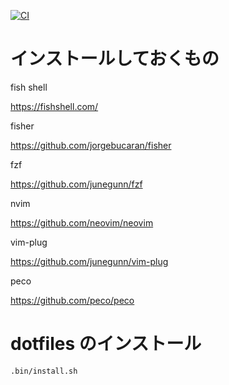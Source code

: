 [![CI](https://github.com/takaaki-s/dotfiles/actions/workflows/check.yml/badge.svg)](https://github.com/takaaki-s/dotfiles/actions/workflows/check.yml)
# インストールしておくもの

fish shell

https://fishshell.com/

fisher

https://github.com/jorgebucaran/fisher

fzf

https://github.com/junegunn/fzf

nvim

https://github.com/neovim/neovim

vim-plug

https://github.com/junegunn/vim-plug

peco

https://github.com/peco/peco

# dotfiles のインストール

```
.bin/install.sh
```
